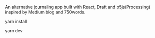 An alternative journaling app built with React, Draft and p5js(Processing) inspired by Medium blog and 750words.

yarn install 

yarn dev